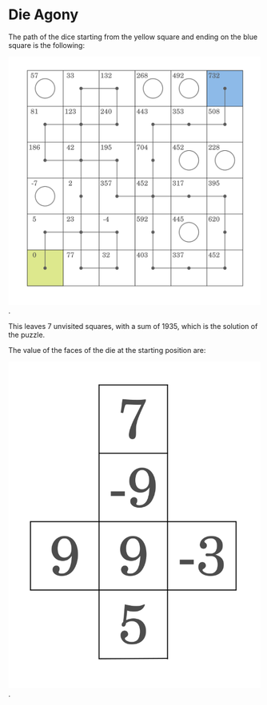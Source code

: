 # Die Agony

The path of the dice starting from the yellow square and ending on the blue square is the following:

![Solution](files/solution.svg "Solution").

This leaves 7 unvisited squares, with a sum of 1935, which is the solution of the puzzle.

The value of the faces of the die at the starting position are:

![Solution](files/dice.svg "Solution").
